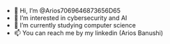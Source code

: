 - 👋 Hi, I’m @Arios7069646873656D65
- 👀 I’m interested in cybersecurity and AI
- 🌱 I’m currently studying computer science
- 📫 You can reach me by my linkedin (Arios Banushi)
